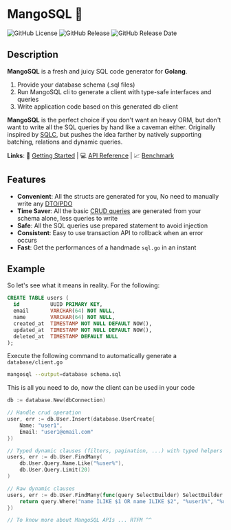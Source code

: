 # MangoSQL 🥭

![GitHub License](https://img.shields.io/github/license/kefniark/mango-sql)
![GitHub Release](https://img.shields.io/github/v/release/kefniark/mango-sql)
![GitHub Release Date](https://img.shields.io/github/release-date/kefniark/mango-sql)

## Description

**MangoSQL** is a fresh and juicy SQL code generator for **Golang**.

1. Provide your database schema (.sql files)
2. Run MangoSQL cli to generate a client with type-safe interfaces and queries
3. Write application code based on this generated db client

**MangoSQL** is the perfect choice if you don't want an heavy ORM, but don't want to write all the SQL queries by hand like a caveman either.
Originally inspired by [SQLC](https://github.com/sqlc-dev/sqlc), but pushes the idea farther by natively supporting batching, relations and dynamic queries.

**Links**:
🚀 [Getting Started](https://kefniark.github.io/mango-sql/getting-started/) | 💻 [API Reference](https://kefniark.github.io/mango-sql/api/mutations.html) | 📈 [Benchmark](https://kefniark.github.io/mango-sql/bench/bench.html)

## Features

* **Convenient**: All the structs are generated for you, No need to manually write any [DTO/PDO](https://en.wikipedia.org/wiki/Data_transfer_object)
* **Time Saver**: All the basic [CRUD queries](https://en.wikipedia.org/wiki/Create,_read,_update_and_delete) are generated from your schema alone, less queries to write
* **Safe**: All the SQL queries use prepared statement to avoid injection
* **Consistent**: Easy to use transaction API to rollback when an error occurs
* **Fast**: Get the performances of a handmade `sql.go` in an instant


## Example 

So let's see what it means in reality. For the following:
```sql
CREATE TABLE users (
  id          UUID PRIMARY KEY,
  email       VARCHAR(64) NOT NULL,
  name        VARCHAR(64) NOT NULL,
  created_at  TIMESTAMP NOT NULL DEFAULT NOW(),
  updated_at  TIMESTAMP NOT NULL DEFAULT NOW(),
  deleted_at  TIMESTAMP DEFAULT NULL
);
```

Execute the following command to automatically generate a `database/client.go`
```sh
mangosql --output=database schema.sql
```

This is all you need to do, now the client can be used in your code
```go
db := database.New(dbConnection)

// Handle crud operation
user, err := db.User.Insert(database.UserCreate{
    Name: "user1",
    Email: "user1@email.com"
})

// Typed dynamic clauses (filters, pagination, ...) with typed helpers
users, err := db.User.FindMany(
    db.User.Query.Name.Like("%user%"),
    db.User.Query.Limit(20)
)

// Raw dynamic clauses
users, err := db.User.FindMany(func(query SelectBuilder) SelectBuilder {
	return query.Where("name ILIKE $1 OR name ILIKE $2", "%user1%", "%user2%")
})

// To know more about MangoSQL APIs ... RTFM ^^

```
